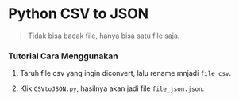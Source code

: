 # Python CSV to JSON

> Tidak bisa bacak file, hanya bisa satu file saja.

### Tutorial Cara Menggunakan
1. Taruh file csv yang ingin diconvert, lalu rename mnjadi `file_csv`.

2. Klik `CSVtoJSON.py`, hasilnya akan jadi file `file_json.json`.

